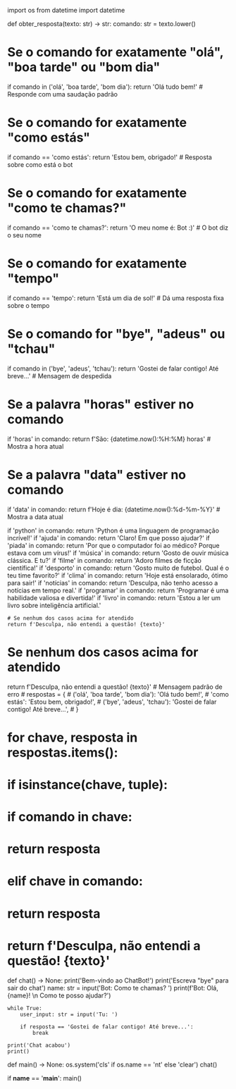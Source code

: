 import os
from datetime import datetime

def obter_resposta(texto: str) -> str:
    comando: str = texto.lower()

 # Se o comando for exatamente "olá", "boa tarde" ou "bom dia"
if comando in ('olá', 'boa tarde', 'bom dia'):
    return 'Olá tudo bem!'  # Responde com uma saudação padrão

# Se o comando for exatamente "como estás"
if comando == 'como estás':
    return 'Estou bem, obrigado!'  # Resposta sobre como está o bot

# Se o comando for exatamente "como te chamas?"
if comando == 'como te chamas?':
    return 'O meu nome é: Bot :)'  # O bot diz o seu nome

# Se o comando for exatamente "tempo"
if comando == 'tempo':
    return 'Está um dia de sol!'  # Dá uma resposta fixa sobre o tempo

# Se o comando for "bye", "adeus" ou "tchau"
if comando in ('bye', 'adeus', 'tchau'):
    return 'Gostei de falar contigo! Até breve...'  # Mensagem de despedida

# Se a palavra "horas" estiver no comando
if 'horas' in comando:
    return f'São: {datetime.now():%H:%M} horas'  # Mostra a hora atual

# Se a palavra "data" estiver no comando
if 'data' in comando:
    return f'Hoje é dia: {datetime.now():%d-%m-%Y}'  # Mostra a data atual
    
 if 'python' in comando:
        return 'Python é uma linguagem de programação incrível!'
    if 'ajuda' in comando:
        return 'Claro! Em que posso ajudar?'
    if 'piada' in comando:
        return 'Por que o computador foi ao médico? Porque estava com um vírus!'
    if 'música' in comando:
        return 'Gosto de ouvir música clássica. E tu?'
    if 'filme' in comando:
        return 'Adoro filmes de ficção científica!'
    if 'desporto' in comando:
        return 'Gosto muito de futebol. Qual é o teu time favorito?'
    if 'clima' in comando:
        return 'Hoje está ensolarado, ótimo para sair!'
    if 'notícias' in comando:
        return 'Desculpa, não tenho acesso a notícias em tempo real.'
    if 'programar' in comando:
        return 'Programar é uma habilidade valiosa e divertida!'
    if 'livro' in comando:
        return 'Estou a ler um livro sobre inteligência artificial.'

    # Se nenhum dos casos acima for atendido
    return f'Desculpa, não entendi a questão! {texto}' 
# Se nenhum dos casos acima for atendido
return f'Desculpa, não entendi a questão! {texto}'  # Mensagem padrão de erro
    # respostas = {
    #     ('olá', 'boa tarde', 'bom dia'): 'Olá tudo bem!',
    #     'como estás': 'Estou bem, obrigado!',
    #     ('bye', 'adeus', 'tchau'): 'Gostei de falar contigo! Até breve...',
    # }

   # for chave, resposta in respostas.items():
#     if isinstance(chave, tuple):
#         if comando in chave:
#             return resposta
#     elif chave in comando:
#         return resposta

# return f'Desculpa, não entendi a questão! {texto}'


def chat() -> None:
    print('Bem-vindo ao ChatBot!')
    print('Escreva "bye" para sair do chat')
    name: str = input('Bot: Como te chamas? ')
    print(f'Bot: Olá, {name}! \n Como te posso ajudar?')

    while True:
        user_input: str = input('Tu: ')

        if resposta == 'Gostei de falar contigo! Até breve...':
            break

    print('Chat acabou')
    print()


def main() -> None:
    os.system('cls' if os.name == 'nt' else 'clear')
    chat()


if __name__ == '__main__':
    main()
